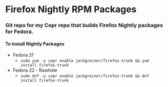 # Firefox Nightly RPM Packages #
### Git repo for my Copr repo that builds Firefox Nightly packages for Fedora. ###
#### To install Nightly Packages 
* Fedora 21
	* `sudo yum -y copr enable jackgreiner/firefox-trunk && yum install firefox-trunk`
* Fedora 22 - Rawhide
	* `sudo dnf -y copr enable jackgreiner/firefox-trunk && dnf install firefox-trunk`
